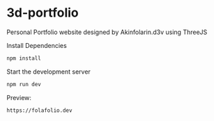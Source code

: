# 3d-portfolio

Personal Portfolio website designed by Akinfolarin.d3v using ThreeJS

Install Dependencies

```sh
npm install
```

Start the development server

```sh
npm run dev
```
Preview: 

```sh
https://folafolio.dev
```


